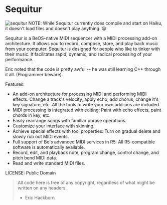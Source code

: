 Sequitur
======================
![sequitur](https://cloud.githubusercontent.com/assets/2175324/3618522/edbceb22-0dea-11e4-9d05-fadac8860e5d.png)
NOTE: While Sequitur currently does compile and start on Haiku, it doesn't load files and doesn't play anything. :frowning:

Sequitur is a BeOS-native MIDI sequencer with a MIDI processing add-on architecture. It allows you to record, compose, 
store, and play back music from your computer. Sequitur is designed for people who like to tinker with their music. 
It facilitates rapid, dynamic, and radical processing of your performance.

Eric noted that the code is pretty awful -- he was still learning C++ through it all. (Programmer beware).

Features:

 * An add-on architecture for processing MIDI and performing MIDI effects. Change a track's velocity, apply echo, add chorus, change it's key signature, etc. All the tools to write your own add-ons are included.
 * MIDI processing is integrated with editing: Paint with echo effects, paint chords in key, etc.
 * Easily rearrange songs with familiar phrase operations.
 * Customize your interface with skinning.
 * Achieve special effects with tool properties: Turn on gradual delete and slowly rub out MIDI events.
 * Full support of Be's advanced MIDI services in R5: All R5-compatible software is automatically available.
 * Record, edit, and playback note, program change, control change, and pitch bend MIDI data.
 * Read and write standard MIDI files.

LICENSE: Public Domain
> All code here is free of any copyright, regardless of what might be written on any headers. 
> - Eric Hackborn
